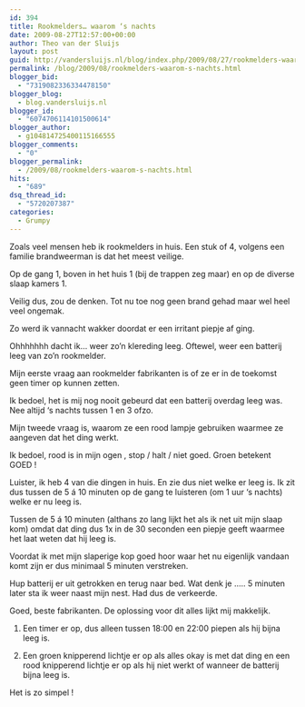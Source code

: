```yaml
---
id: 394
title: Rookmelders… waarom ‘s nachts
date: 2009-08-27T12:57:00+00:00
author: Theo van der Sluijs
layout: post
guid: http://vandersluijs.nl/blog/index.php/2009/08/27/rookmelders-waarom-s-nachts/
permalink: /blog/2009/08/rookmelders-waarom-s-nachts.html
blogger_bid:
  - "7319082336334478150"
blogger_blog:
  - blog.vandersluijs.nl
blogger_id:
  - "6074706114101500614"
blogger_author:
  - g104814725400115166555
blogger_comments:
  - "0"
blogger_permalink:
  - /2009/08/rookmelders-waarom-s-nachts.html
hits:
  - "689"
dsq_thread_id:
  - "5720207387"
categories:
  - Grumpy
---
```

Zoals veel mensen heb ik rookmelders in huis. Een stuk of 4, volgens een familie brandweerman is dat het meest veilige.

Op de gang 1, boven in het huis 1 (bij de trappen zeg maar) en op de diverse slaap kamers 1.

Veilig dus, zou de denken. Tot nu toe nog geen brand gehad maar wel heel veel ongemak.

Zo werd ik vannacht wakker doordat er een irritant piepje af ging.

Ohhhhhhh dacht ik… weer zo’n klereding leeg. Oftewel, weer een batterij leeg van zo’n rookmelder.

Mijn eerste vraag aan rookmelder fabrikanten is of ze er in de toekomst geen timer op kunnen zetten.

Ik bedoel, het is mij nog nooit gebeurd dat een batterij overdag leeg was. Nee altijd ‘s nachts tussen 1 en 3 ofzo.

Mijn tweede vraag is, waarom ze een rood lampje gebruiken waarmee ze aangeven dat het ding werkt.

Ik bedoel, rood is in mijn ogen , stop / halt / niet goed. Groen betekent GOED !

Luister, ik heb 4 van die dingen in huis. En zie dus niet welke er leeg is. Ik zit dus tussen de 5 á 10 minuten op de gang te luisteren (om 1 uur ‘s nachts) welke er nu leeg is. 

Tussen de 5 á 10 minuten (althans zo lang lijkt het als ik net uit mijn slaap kom) omdat dat ding dus 1x in de 30 seconden een piepje geeft waarmee het laat weten dat hij leeg is.

Voordat ik met mijn slaperige kop goed hoor waar het nu eigenlijk vandaan komt zijn er dus minimaal 5 minuten verstreken.

Hup batterij er uit getrokken en terug naar bed. Wat denk je ….. 5 minuten later sta ik weer naast mijn nest. Had dus de verkeerde.

Goed, beste fabrikanten. De oplossing voor dit alles lijkt mij makkelijk.

1. Een timer er op, dus alleen tussen 18:00 en 22:00 piepen als hij bijna leeg is. 

2. Een groen knipperend lichtje er op als alles okay is met dat ding en een rood knipperend lichtje er op als hij niet werkt of wanneer de batterij bijna leeg is.

Het is zo simpel !
